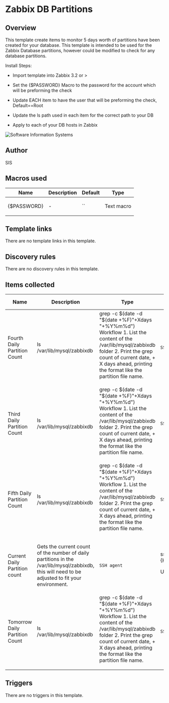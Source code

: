 # Zabbix DB Partitions

## Overview

This template create items to monitor 5 days worth of partitions have been created for your database. This template is intended to be used for the Zabbix Database partitions, however could be modified to check for any database partitions. 


 


Install Steps:


* Import template into Zabbix 3.2 or >


* Set the {$PASSWORD} Macro to the password for the account which will be preforming the check


* Update EACH item to have the user that will be preforming the check, Default==Root


* Update the ls path used in each item for the correct path to your DB


* Apply to each of your DB hosts in Zabbix


 


![Software Information Systems](https://www.thinksis.com/images/header/logo.jpg)



## Author

SIS

## Macros used

|Name|Description|Default|Type|
|----|-----------|-------|----|
|{$PASSWORD}|<p>-</p>|``|Text macro|
## Template links

There are no template links in this template.

## Discovery rules

There are no discovery rules in this template.

## Items collected

|Name|Description|Type|Key and additional info|
|----|-----------|----|----|
|Fourth Daily Partition Count|<p>ls /var/lib/mysql/zabbixdb | grep -c $(date -d "$(date +%F)"+Xdays "+%Y%m%d") Workflow 1. List the content of the /var/lib/mysql/zabbixdb folder 2. Print the grep count of current date, + X days ahead, printing the format like the partition file name.</p>|`SSH agent`|ssh.run[dpc4,{HOST.HOST},22,]<p>Update: 30s</p>|
|Third Daily Partition Count|<p>ls /var/lib/mysql/zabbixdb | grep -c $(date -d "$(date +%F)"+Xdays "+%Y%m%d") Workflow 1. List the content of the /var/lib/mysql/zabbixdb folder 2. Print the grep count of current date, + X days ahead, printing the format like the partition file name.</p>|`SSH agent`|ssh.run[dpc3,{HOST.HOST},22,]<p>Update: 30s</p>|
|Fifth Daily Partition Count|<p>ls /var/lib/mysql/zabbixdb | grep -c $(date -d "$(date +%F)"+Xdays "+%Y%m%d") Workflow 1. List the content of the /var/lib/mysql/zabbixdb folder 2. Print the grep count of current date, + X days ahead, printing the format like the partition file name.</p>|`SSH agent`|ssh.run[dpc5,{HOST.HOST},22,]<p>Update: 30s</p>|
|Current Daily Partition count|<p>Gets the current count of the number of daily partitions in the /var/lib/mysql/zabbixdb, this will need to be adjusted to fit your environment.</p>|`SSH agent`|ssh.run[dpc,{HOST.HOST},22,]<p>Update: 30s</p>|
|Tomorrow Daily Partition Count|<p>ls /var/lib/mysql/zabbixdb | grep -c $(date -d "$(date +%F)"+Xdays "+%Y%m%d") Workflow 1. List the content of the /var/lib/mysql/zabbixdb folder 2. Print the grep count of current date, + X days ahead, printing the format like the partition file name.</p>|`SSH agent`|ssh.run[dpc1,{HOST.HOST},22,]<p>Update: 30s</p>|
## Triggers

There are no triggers in this template.

